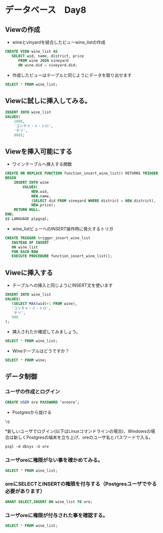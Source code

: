 # データベース　Day8

## Viewの作成

* wineとvinyardを結合したビューwine_listの作成

```SQL
CREATE VIEW wine_list AS
   SELECT wid, name, district, price
      FROM wine JOIN vineyard 
      ON wine.did = vineyard.did;
```

* 作成したビューはテーブルと同じようにデータを取り出せます

```SQL
SELECT * FROM wine_list;
```

## Viewに試しに挿入してみる。

```SQL
INSERT INTO wine_list 
VALUES(   
	1000,
	'コンチャ・イ・トロ',  
	'チリ',  
	980);
```

## Viewを挿入可能にする

* ワインテーブルへ挿入する関数

```SQL
CREATE OR REPLACE FUNCTION function_insert_wine_list() RETURNS TRIGGER AS $$
BEGIN
	INSERT INTO wine 
		VALUES(
    		NEW.wid,
    		NEW.name,
     		(SELECT did FROM vineyard WHERE district = NEW.district),
       		NEW.price);
	RETURN NULL;
END;
$$ LANGUAGE plpgsql;
```

* wine_listビューへのINSERT操作時に発火するトリガ

```SQL
CREATE TRIGGER trigger_insert_wine_list
   INSTEAD OF INSERT
   ON wine_list 
   FOR EACH ROW
   EXECUTE PROCEDURE function_insert_wine_list();
 ```
 
 ## Viweに挿入する
 
 * テーブルへの挿入と同じようにINSERT文を使います
 
```SQL
INSERT INTO wine_list 
VALUES(
   (SELECT MAX(wid)+1 FROM wine),
   'コンチャ・イ・トロ',
   'チリ',
   980
);
```

* 挿入されたか確認してみましょう。

```SQL
SELECT * FROM wine_list;
```

* Wineテーブルはどうですか？

```SQL
SELECT * FROM wine;
```

## データ制御

### ユーザの作成とログイン

```SQL
CREATE USER ore PASSWORD ‘oreore’;
```
* Postgresから抜ける
```SQL
\q
```
*新しいユーザでログイン(以下はLinuxコマンドラインの場合)、Windowsの場合は新しくPostgresの端末を立ち上げ、oreのユーザ名とパスワードで入る。
```SQL
psql –d dbsys –U ore
```

### ユーザoreに権限がない事を確かめてみる。
```SQL
SELECT * FROM wine_list;
```

### oreにSELECTとINSERTの権限を付与する（Postgresユーザでやる必要があります）
```SQL
GRANT SELECT,INSERT ON wine_list TO ore;
```

### ユーザoreに権限が付与された事を確認する。
```SQL
SELECT * FROM wine_list;
```
